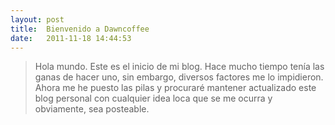 ```yaml
---
layout: post
title:  Bienvenido a Dawncoffee
date:   2011-11-18 14:44:53
---
```


> Hola mundo. Este es el inicio de mi blog. Hace mucho tiempo tení­a las ganas de hacer uno, sin embargo, diversos factores me lo impidieron. Ahora me he puesto las pilas y procuraré mantener actualizado este blog personal con cualquier idea loca que se me ocurra y obviamente, sea posteable.